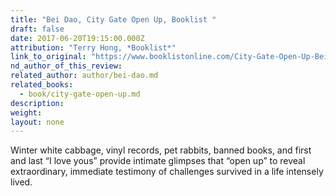```yaml
---
title: "Bei Dao, City Gate Open Up, Booklist "
draft: false
date: 2017-06-20T19:15:00.000Z
attribution: "Terry Hong, *Booklist*"
link_to_original: "https://www.booklistonline.com/City-Gate-Open-Up-Bei-Dao/pid=8700478"
nd_author_of_this_review:
related_author: author/bei-dao.md
related_books:
  - book/city-gate-open-up.md
description:
weight:
layout: none
---
```

Winter white cabbage, vinyl records, pet rabbits, banned books, and first and last “I love yous” provide intimate glimpses that “open up” to reveal extraordinary, immediate testimony of challenges survived in a life intensely lived.

